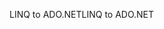 <span data-ttu-id="f8365-101">LINQ to ADO.NET</span><span class="sxs-lookup"><span data-stu-id="f8365-101">LINQ to ADO.NET</span></span>